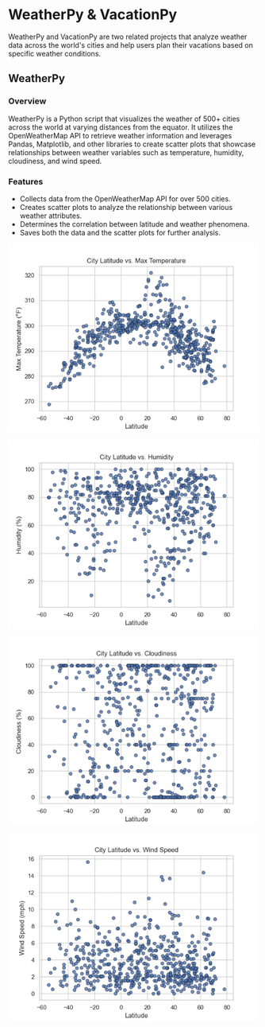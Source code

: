 
# WeatherPy & VacationPy

WeatherPy and VacationPy are two related projects that analyze weather data across the world's cities and help users plan their vacations based on specific weather conditions.

## WeatherPy

### Overview
WeatherPy is a Python script that visualizes the weather of 500+ cities across the world at varying distances from the equator. It utilizes the OpenWeatherMap API to retrieve weather information and leverages Pandas, Matplotlib, and other libraries to create scatter plots that showcase relationships between weather variables such as temperature, humidity, cloudiness, and wind speed.

### Features
- Collects data from the OpenWeatherMap API for over 500 cities.
- Creates scatter plots to analyze the relationship between various weather attributes.
- Determines the correlation between latitude and weather phenomena.
- Saves both the data and the scatter plots for further analysis.

![Latitude Vs. Temperature](fig1.png)

![Latitude Vs. Humidity](fig2.png)

![Latitude Vs. Cloudiness](fig3.png)

![Latitude Vs. Wind Speed](fig4.png)

